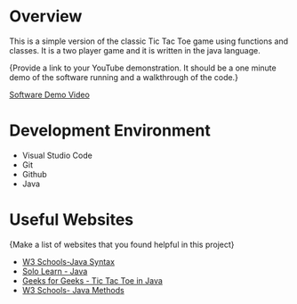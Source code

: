 # Overview

This is a simple version of the classic Tic Tac Toe game using functions and classes. It is a two player game and it is written in the java language. 

{Provide a link to your YouTube demonstration.  It should be a one minute demo of the software running and a walkthrough of the code.}

[Software Demo Video](https://www.youtube.com/watch?v=OiknsmQWH30)

# Development Environment

* Visual Studio Code
* Git
* Github
* Java

# Useful Websites

{Make a list of websites that you found helpful in this project}
* [W3 Schools-Java Syntax](https://www.w3schools.com/java/java_syntax.asp)
* [Solo Learn - Java](https://www.sololearn.com/learning/1068)
* [Geeks for Geeks - Tic Tac Toe in Java](https://www.geeksforgeeks.org/tic-tac-toe-game-in-java/)
* [W3 Schools- Java Methods](https://www.w3schools.com/java/java_methods.asp)

